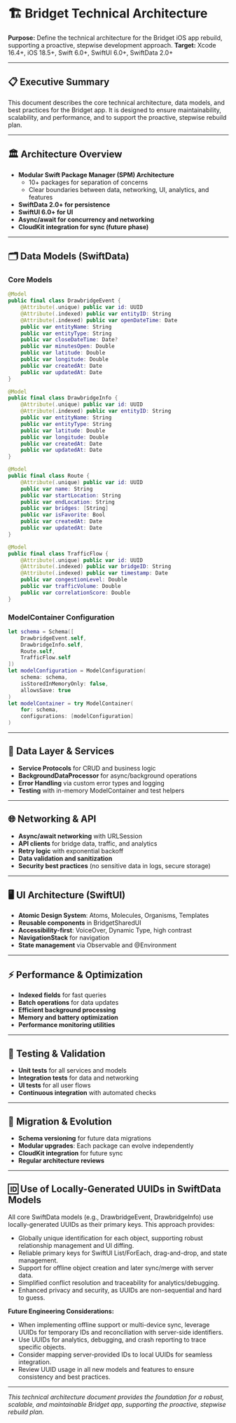 # 🏗️ Bridget Technical Architecture

**Purpose:** Define the technical architecture for the Bridget iOS app rebuild, supporting a proactive, stepwise development approach.
**Target:** Xcode 16.4+, iOS 18.5+, Swift 6.0+, SwiftUI 6.0+, SwiftData 2.0+

---

## 📋 Executive Summary

This document describes the core technical architecture, data models, and best practices for the Bridget app. It is designed to ensure maintainability, scalability, and performance, and to support the proactive, stepwise rebuild plan.

---

## 🏛️ Architecture Overview

- **Modular Swift Package Manager (SPM) Architecture**
  - 10+ packages for separation of concerns
  - Clear boundaries between data, networking, UI, analytics, and features
- **SwiftData 2.0+ for persistence**
- **SwiftUI 6.0+ for UI**
- **Async/await for concurrency and networking**
- **CloudKit integration for sync (future phase)**

---

## 🗂️ Data Models (SwiftData)

### Core Models
```swift
@Model
public final class DrawbridgeEvent {
    @Attribute(.unique) public var id: UUID
    @Attribute(.indexed) public var entityID: String
    @Attribute(.indexed) public var openDateTime: Date
    public var entityName: String
    public var entityType: String
    public var closeDateTime: Date?
    public var minutesOpen: Double
    public var latitude: Double
    public var longitude: Double
    public var createdAt: Date
    public var updatedAt: Date
}

@Model
public final class DrawbridgeInfo {
    @Attribute(.unique) public var id: UUID
    @Attribute(.indexed) public var entityID: String
    public var entityName: String
    public var entityType: String
    public var latitude: Double
    public var longitude: Double
    public var createdAt: Date
    public var updatedAt: Date
}

@Model
public final class Route {
    @Attribute(.unique) public var id: UUID
    public var name: String
    public var startLocation: String
    public var endLocation: String
    public var bridges: [String]
    public var isFavorite: Bool
    public var createdAt: Date
    public var updatedAt: Date
}

@Model
public final class TrafficFlow {
    @Attribute(.unique) public var id: UUID
    @Attribute(.indexed) public var bridgeID: String
    @Attribute(.indexed) public var timestamp: Date
    public var congestionLevel: Double
    public var trafficVolume: Double
    public var correlationScore: Double
}
```

### ModelContainer Configuration
```swift
let schema = Schema([
    DrawbridgeEvent.self,
    DrawbridgeInfo.self,
    Route.self,
    TrafficFlow.self
])
let modelConfiguration = ModelConfiguration(
    schema: schema,
    isStoredInMemoryOnly: false,
    allowsSave: true
)
let modelContainer = try ModelContainer(
    for: schema,
    configurations: [modelConfiguration]
)
```

---

## 🔄 Data Layer & Services

- **Service Protocols** for CRUD and business logic
- **BackgroundDataProcessor** for async/background operations
- **Error Handling** via custom error types and logging
- **Testing** with in-memory ModelContainer and test helpers

---

## 🌐 Networking & API

- **Async/await networking** with URLSession
- **API clients** for bridge data, traffic, and analytics
- **Retry logic** with exponential backoff
- **Data validation and sanitization**
- **Security best practices** (no sensitive data in logs, secure storage)

---

## 🖥️ UI Architecture (SwiftUI)

- **Atomic Design System**: Atoms, Molecules, Organisms, Templates
- **Reusable components** in BridgetSharedUI
- **Accessibility-first**: VoiceOver, Dynamic Type, high contrast
- **NavigationStack** for navigation
- **State management** via Observable and @Environment

---

## ⚡ Performance & Optimization

- **Indexed fields** for fast queries
- **Batch operations** for data updates
- **Efficient background processing**
- **Memory and battery optimization**
- **Performance monitoring utilities**

---

## 🧪 Testing & Validation

- **Unit tests** for all services and models
- **Integration tests** for data and networking
- **UI tests** for all user flows
- **Continuous integration** with automated checks

---

## 🔄 Migration & Evolution

- **Schema versioning** for future data migrations
- **Modular upgrades**: Each package can evolve independently
- **CloudKit integration** for future sync
- **Regular architecture reviews**

---

## 🆔 Use of Locally-Generated UUIDs in SwiftData Models

All core SwiftData models (e.g., DrawbridgeEvent, DrawbridgeInfo) use locally-generated UUIDs as their primary keys. This approach provides:
- Globally unique identification for each object, supporting robust relationship management and UI diffing.
- Reliable primary keys for SwiftUI List/ForEach, drag-and-drop, and state management.
- Support for offline object creation and later sync/merge with server data.
- Simplified conflict resolution and traceability for analytics/debugging.
- Enhanced privacy and security, as UUIDs are non-sequential and hard to guess.

**Future Engineering Considerations:**
- When implementing offline support or multi-device sync, leverage UUIDs for temporary IDs and reconciliation with server-side identifiers.
- Use UUIDs for analytics, debugging, and crash reporting to trace specific objects.
- Consider mapping server-provided IDs to local UUIDs for seamless integration.
- Review UUID usage in all new models and features to ensure consistency and best practices.

---

*This technical architecture document provides the foundation for a robust, scalable, and maintainable Bridget app, supporting the proactive, stepwise rebuild plan.* 